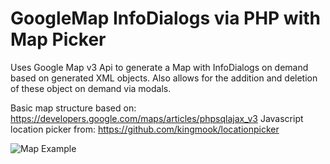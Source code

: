 GoogleMap InfoDialogs via PHP with Map Picker
==============

Uses Google Map v3 Api to generate a Map with InfoDialogs on demand based on generated XML objects. Also allows for the addition and deletion of these object on demand via modals.

Basic map structure based on: https://developers.google.com/maps/articles/phpsqlajax_v3
Javascript location picker from: https://github.com/kingmook/locationpicker

![Map Example](kingmook.github.com/php_map_picker/blob/master/img/map.png)




